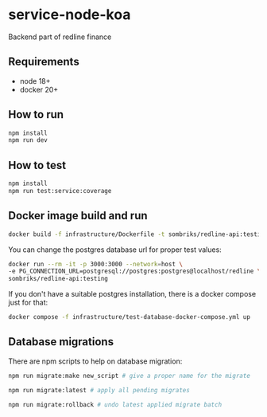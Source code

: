 # service-node-koa

Backend part of redline finance

## Requirements

- node 18+
- docker 20+

## How to run

```bash
npm install
npm run dev
```

## How to test

```bash
npm install
npm run test:service:coverage
```

## Docker image build and run

```sh
docker build -f infrastructure/Dockerfile -t sombriks/redline-api:testing .
```

You can change the postgres database url for proper test values:

```sh
docker run --rm -it -p 3000:3000 --network=host \
-e PG_CONNECTION_URL=postgresql://postgres:postgres@localhost/redline \
sombriks/redline-api:testing
```

If you don't have a suitable postgres installation, there is a docker compose
just for that:

```bash
docker compose -f infrastructure/test-database-docker-compose.yml up
```

## Database migrations

There are npm scripts to help on database migration:

```bash
npm run migrate:make new_script # give a proper name for the migrate
```

```bash
npm run migrate:latest # apply all pending migrates
```

```bash
npm run migrate:rollback # undo latest applied migrate batch
```
